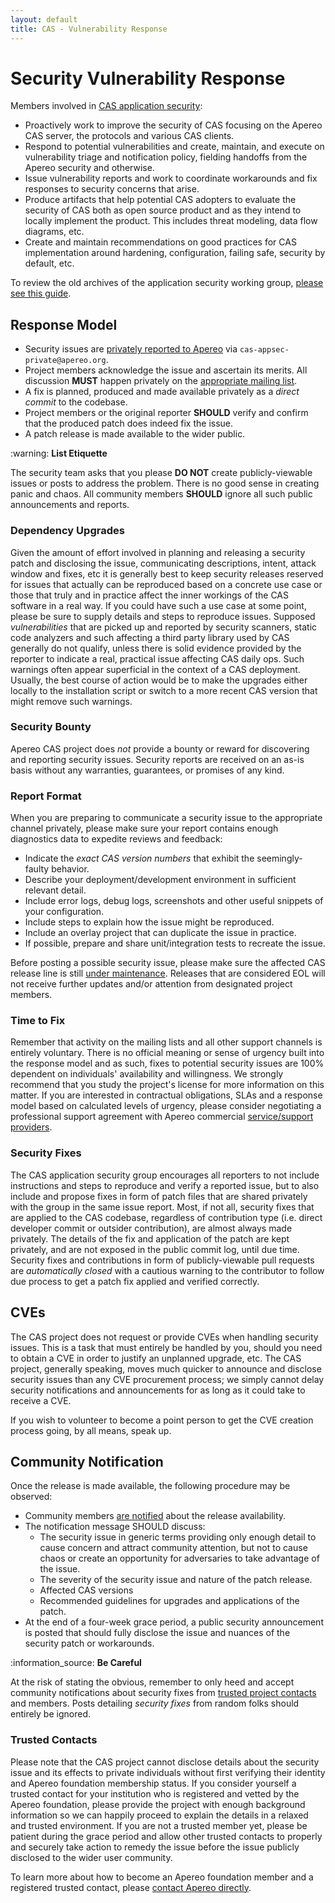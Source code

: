 ```yaml
---
layout: default
title: CAS - Vulnerability Response
---
```


# Security Vulnerability Response

Members involved in [CAS application security](/cas/Mailing-Lists.html):

- Proactively work to improve the security of CAS focusing on the Apereo CAS server, the protocols and various CAS clients.
- Respond to potential vulnerabilities and create, maintain, and execute on vulnerability triage and notification policy, fielding handoffs from the Apereo security and otherwise.
- Issue vulnerability reports and work to coordinate workarounds and fix responses to security concerns that arise.
- Produce artifacts that help potential CAS adopters to evaluate the security of CAS both as open source product and as they intend to locally implement the product. This includes threat modeling, data flow diagrams, etc.
- Create and maintain recommendations on good practices for CAS implementation around hardening, configuration, failing safe, security by default, etc.

To review the old archives of the application security working group, [please see this guide](https://wiki.jasig.org/display/CAS/CAS+AppSec+Working+Group).

## Response Model

- Security issues are [privately reported to Apereo](/cas/Mailing-Lists.html) via `cas-appsec-private@apereo.org`.
- Project members acknowledge the issue and ascertain its merits. All discussion **MUST** happen privately on the [appropriate mailing list](/cas/Mailing-Lists.html).
- A fix is planned, produced and made available privately as a *direct commit* to the codebase.
- Project members or the original reporter **SHOULD** verify and confirm that the produced patch does indeed fix the issue.
- A patch release is made available to the wider public.

<div class="alert alert-warning">:warning: <strong>List Etiquette</strong><p>The security team asks that you please <strong>DO NOT</strong> create publicly-viewable issues or posts to address the problem. There is no good sense in creating panic and chaos. All community members <strong>SHOULD</strong> ignore all such public announcements and reports.</p></div>

### Dependency Upgrades

Given the amount of effort involved in planning and releasing a security patch and disclosing the issue, communicating descriptions, intent, attack window and fixes, etc it is generally best to keep security releases reserved for issues that actually can be reproduced based on a concrete use case or those that truly and in practice affect the inner workings of the CAS software in a real way. If you could have such a use case at some point, please be sure to supply details and steps to reproduce issues. Supposed *vulnerabilities* that are picked up and reported by security scanners, static code analyzers and such affecting a third party library used by CAS generally do not qualify, unless there is solid evidence provided by the reporter to indicate a real, practical issue affecting CAS daily ops. Such warnings often appear superficial in the context of a CAS deployment. Usually, the best course of action would be to make the upgrades either locally to the installation script or switch to a more recent CAS version that might remove such warnings.

### Security Bounty

Apereo CAS project does *not* provide a bounty or reward for discovering and reporting security issues. Security reports are received
on an as-is basis without any warranties, guarantees, or promises of any kind.

### Report Format

When you are preparing to communicate a security issue to the appropriate channel privately, please make sure your 
report contains enough diagnostics data to expedite reviews and feedback:

- Indicate the *exact CAS version numbers* that exhibit the seemingly-faulty behavior.
- Describe your deployment/development environment in sufficient relevant detail.
- Include error logs, debug logs, screenshots and other useful snippets of your configuration.
- Include steps to explain how the issue might be reproduced.
- Include an overlay project that can duplicate the issue in practice.
- If possible, prepare and share unit/integration tests to recreate the issue.

Before posting a possible security issue, please make sure the affected CAS release line 
is still [under maintenance](/cas/developer/Maintenance-Policy.html). Releases that are 
considered EOL will not receive further updates and/or attention from designated project members.

### Time to Fix

Remember that activity on the mailing lists and all other support channels is entirely voluntary. There is no official meaning or sense of urgency built into the response model and as such, fixes to potential security issues are 100% dependent on individuals' availability and willingness. We strongly recommend that you study the project's license for more information on this matter. If you are interested in contractual obligations, SLAs and a response model based on calculated levels of urgency, please consider negotiating a professional support agreement with Apereo commercial [service/support providers](/cas/Support.html).
 
### Security Fixes

The CAS application security group encourages all reporters to not include instructions and steps to reproduce and verify a reported issue, but
to also include and propose fixes in form of patch files that are shared privately with the group in the same issue report. Most, if not all, security 
fixes that are applied to the CAS codebase, regardless of contribution type (i.e. direct developer commit or outsider contribution), are almost always
made privately. The details of the fix and application of the patch are kept privately, and are not exposed in the public 
commit log, until due time. Security fixes and contributions in form of publicly-viewable pull requests are *automatically closed* 
with a cautious warning to the contributor to follow due process to get a patch fix applied and verified correctly.

## CVEs

The CAS project does not request or provide CVEs when handling security issues. This is a task that must entirely be handled by you,
should you need to obtain a CVE in order to justify an unplanned upgrade, etc. The CAS project, generally speaking, moves much quicker
to announce and disclose security issues than any CVE procurement process; we simply cannot delay security notifications and announcements
for as long as it could take to receive a CVE.

If you wish to volunteer to become a point person to get the CVE creation process going, by all means, speak up.

## Community Notification

Once the release is made available, the following procedure may be observed:

- Community members [are notified](/cas/Mailing-Lists.html) about the release availability.
- The notification message SHOULD discuss:
    - The security issue in generic terms providing only enough detail to cause concern and attract community attention, but not to cause chaos or create an opportunity for adversaries to take advantage of the issue.
    - The severity of the security issue and nature of the patch release.
    - Affected CAS versions
    - Recommended guidelines for upgrades and applications of the patch.
- At the end of a four-week grace period, a public security announcement is posted that should fully disclose the issue and nuances of the security patch or workarounds.

<div class="alert alert-info">:information_source: <strong>Be Careful</strong><p>At the risk of stating the obvious, remember to only heed and accept community notifications about security fixes from <a href="/cas/developer/Project-Commitee.html">trusted project contacts</a> and members. Posts detailing <i>security fixes</i> from random folks should entirely be ignored.</p></div>

### Trusted Contacts

Please note that the CAS project cannot disclose details about the security issue and its effects to private individuals without first verifying
their identity and Apereo foundation membership status. If you consider yourself a trusted contact for your institution who is registered and vetted
by the Apereo foundation, please provide the project with enough background information so we can happily proceed to explain the details in a relaxed
and trusted environment. If you are not a trusted member yet, please be patient during the grace period and allow other trusted contacts to properly
and securely take action to remedy the issue before the issue publicly disclosed to the wider user community.

To learn more about how to become an Apereo foundation member and a registered trusted contact, please [contact Apereo directly](https://www.apereo.org).
